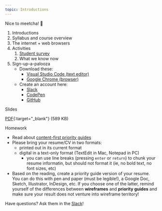 ```yaml
---
topic: Introductions
---
```


Nice to meetcha! <span class="text-larger">👋</span>

1.  Introductions
1.  Syllabus and course overview
1.  The internet + web browsers
1.  Activities
    1.  [Student survey](https://goo.gl/forms/ZR3ctAr5tJh0kFPq2)
    1.  What we know now
1.  Sign-up-a-palooza
    - Download these:
        - [Visual Studio Code (text editor)](https://code.visualstudio.com/)
        - [Google Chrome (browser)](https://www.google.com/chrome/)
    - Create an account here:
        - [Slack](https://mica-web.slack.com/)
        - [CodePen](http://codepen.io/)
        - [GitHub](https://github.com/)

Slides

[PDF](files/w01-internet-and-browsers.min.pdf){:target="_blank"} (589 KB)

Homework

- Read about [content-first priority guides](https://alistapart.com/article/priority-guides-a-content-first-alternative-to-wireframes)
- Please bring your resume/CV in two formats:
  - printed out in its current format
  - digital in a text-only format (TextEdit in Mac, Notepad in PC)
    - you can use line breaks (pressing `enter` or `return`) to chunk your resume informatin, but should not format it (ie, no bold text, no font sizes, etc)
- Based on the reading, create a priority guide version of your resume. You can do this with pen and paper (must be legible!), a Google Doc, Sketch, Illustrator, InDesign, etc. If you choose one of the latter, remind yourself of the differences between **wireframes** and **priority guides** and make sure your result does not venture into wireframe territory!

Have questions? Ask them in the [Slack](https://mica-web.slack.com/)!
